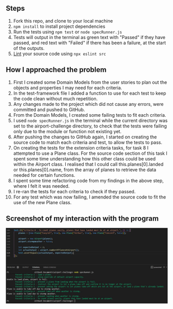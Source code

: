 Steps
-------

1. Fork this repo, and clone to your local machine
2. `npm install` to install project dependencies
3. Run the tests using `npm test` or `node specRunner.js`
4. Tests will output in the terminal as green text with "Passed" if they have passed, and red text with "Failed" if there has been a failure, at the start of the outputs.
5. [Lint](https://eslint.org/docs/user-guide/getting-started) your source code using `npx eslint src`


How I approached the problem
-----------------------------

1. First I created some Domain Models from the user stories to plan out the objects and properties I may need for each criteria.
2. In the test-framework file I added a function to use for each test to keep the code clean without much repetition.
3. Any changes made to the project which did not cause any errors, were committed and pushed to GitHub.
4. From the Domain Models, I created some failing tests to fit each criteria.
5. I used `node specRunner.js` in the terminal while the current directory was set to the airport-challenge directory, to check that the tests were failing only due to the module or function not existing yet.
6. After pushing the changes to GitHub again, I started on creating the source code to match each criteria and test, to allow the tests to pass.
7. On creating the tests for the extension criteria tasks, for task 8 I attempted to use a Plane class. For the source code section of this task I spent some time understanding how this other class could be used within the Airport class. I realised that I could call this.planes[0].landed or this.planes[0].name, from the array of planes to retrieve the data needed for certain functions.
8. I spent some time refactoring code from my findings in the above step, where I felt it was needed.
9. I re-ran the tests for each criteria to check if they passed.
10. For any test which was now failing, I amended the source code to fit the use of the new Plane class.


Screenshot of my interaction with the program
-----------------------------------------------
![my screenshot](screenshot-of-interaction.jpg)
